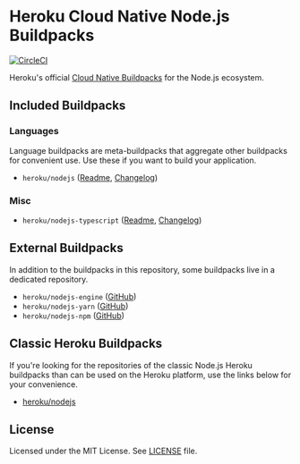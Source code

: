 # Heroku Cloud Native Node.js Buildpacks
[![CircleCI](https://circleci.com/gh/heroku/buildpacks-node/tree/main.svg?style=shield)](https://circleci.com/gh/heroku/buildpacks-node/tree/main)

Heroku's official [Cloud Native Buildpacks](https://buildpacks.io) for the Node.js ecosystem.

## Included Buildpacks
### Languages
Language buildpacks are meta-buildpacks that aggregate other buildpacks for convenient use. Use these if you want
to build your application.

- `heroku/nodejs` ([Readme](meta-buildpacks/nodejs/README.md), [Changelog](meta-buildpacks/nodejs/CHANGELOG.md))

### Misc

- `heroku/nodejs-typescript` ([Readme](buildpacks/typescript/README.md), [Changelog](buildpacks/typescript/CHANGELOG.md))

## External Buildpacks
In addition to the buildpacks in this repository, some buildpacks live in a dedicated repository.

- `heroku/nodejs-engine` ([GitHub](https://github.com/heroku/nodejs-engine-buildpack))
- `heroku/nodejs-yarn` ([GitHub](https://github.com/heroku/nodejs-yarn-buildpack))
- `heroku/nodejs-npm` ([GitHub](https://github.com/heroku/nodejs-npm-buildpack))

## Classic Heroku Buildpacks

If you're looking for the repositories of the classic Node.js Heroku buildpacks than can be used on the Heroku platform,
use the links below for your convenience.

- [heroku/nodejs](https://github.com/heroku/heroku-buildpack-nodejs)

## License
Licensed under the MIT License. See [LICENSE](./LICENSE) file.

